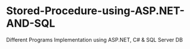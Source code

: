 # Stored-Procedure-using-ASP.NET-AND-SQL

Different Programs Implementation using ASP.NET, C# & SQL Server DB
